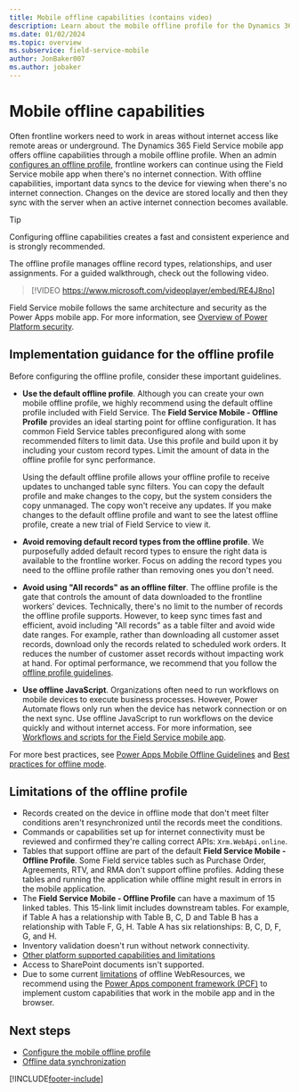 ```yaml
---
title: Mobile offline capabilities (contains video)
description: Learn about the mobile offline profile for the Dynamics 365 Field Service mobile app including guidance and limitations for its use.
ms.date: 01/02/2024
ms.topic: overview
ms.subservice: field-service-mobile
author: JonBaker007
ms.author: jobaker
---
```


# Mobile offline capabilities

Often frontline workers need to work in areas without internet access like remote areas or underground. The Dynamics 365 Field Service mobile app offers offline capabilities through a mobile offline profile. When an admin [configures an offline profile](mobile-power-app-system-offline-setup.md), frontline workers can continue using the Field Service mobile app when there's no internet connection. With offline capabilities, important data syncs to the device for viewing when there's no internet connection. Changes on the device are stored locally and then they sync with the server when an active internet connection becomes available.

> [!TIP]
> Configuring offline capabilities creates a fast and consistent experience and is strongly recommended.

The offline profile manages offline record types, relationships, and user assignments. For a guided walkthrough, check out the following video.

> [!VIDEO https://www.microsoft.com/videoplayer/embed/RE4J8no]

Field Service mobile follows the same architecture and security as the Power Apps mobile app. For more information, see [Overview of Power Platform security](/power-platform/admin/security/overview#the-application-and-data-on-the-device).

## Implementation guidance for the offline profile

Before configuring the offline profile, consider these important guidelines.

- **Use the default offline profile**. Although you can create your own mobile offline profile, we highly recommend using the default offline profile included with Field Service. The **Field Service Mobile - Offline Profile** provides an ideal starting point for offline configuration. It has common Field Service tables preconfigured along with some recommended filters to limit data. Use this profile and build upon it by including your custom record types. Limit the amount of data in the offline profile for sync performance.

  Using the default offline profile allows your offline profile to receive updates to unchanged table sync filters. You can copy the default profile and make changes to the copy, but the system considers the copy unmanaged. The copy won't receive any updates. If you make changes to the default offline profile and want to see the latest offline profile, create a new trial of Field Service to view it.

- **Avoid removing default record types from the offline profile**. We purposefully added default record types to ensure the right data is available to the frontline worker. Focus on adding the record types you need to the offline profile rather than removing ones you don't need.

- **Avoid using "All records" as an offline filter**. The offline profile is the gate that controls the amount of data downloaded to the frontline workers’ devices. Technically, there's no limit to the number of records the offline profile supports. However, to keep sync times fast and efficient, avoid including "All records" as a table filter and avoid wide date ranges. For example, rather than downloading all customer asset records, download only the records related to scheduled work orders. It reduces the number of customer asset records without impacting work at hand. For optimal performance, we recommend that you follow the [offline profile guidelines](/power-apps/mobile/mobile-offline-guidelines).

- **Use offline JavaScript**. Organizations often need to run workflows on mobile devices to execute business processes. However, Power Automate flows only run when the device has network connection or on the next sync. Use offline JavaScript to run workflows on the device quickly and without internet access. For more information, see [Workflows and scripts for the Field Service mobile app](mobile-power-app-workflows.md).

For more best practices, see [Power Apps Mobile Offline Guidelines](/power-apps/mobile/mobile-offline-guidelines) and [Best practices for offline mode](https://cloudblogs.microsoft.com/dynamics365/administrator/2023/11/06/best-practices-for-offline-mode-in-the-field-service-mobile-app-part-1/).

## Limitations of the offline profile

- Records created on the device in offline mode that don't meet filter conditions aren't resynchronized until the records meet the conditions.
- Commands or capabilities set up for internet connectivity must be reviewed and confirmed they're calling correct APIs: `Xrm.WebApi.online`.
- Tables that support offline are part of the default **Field Service Mobile - Offline Profile**. Some Field service tables such as Purchase Order, Agreements, RTV, and RMA don't support offline profiles. Adding these tables and running the application while offline might result in errors in the mobile application.
- The **Field Service Mobile - Offline Profile** can have a maximum of 15 linked tables. This 15-link limit includes downstream tables. For example, if Table A has a relationship with Table B, C, D and Table B has a relationship with Table F, G, H. Table A has six relationships: B, C, D, F, G, and H.
- Inventory validation doesn't run without network connectivity.
- [Other platform supported capabilities and limitations](../mobile-app/mobile-offline-capabilities.md)
- Access to SharePoint documents isn't supported.
- Due to some current [limitations](/power-apps/mobile/offline-capabilities#limitations) of offline WebResources, we recommend using the [Power Apps component framework (PCF)](/powerapps/developer/component-framework/overview) to implement custom capabilities that work in the mobile app and in the browser.

## Next steps

- [Configure the mobile offline profile](mobile-power-app-system-offline-setup.md)
- [Offline data synchronization](mobile-power-app-system-offline-sync.md)

[!INCLUDE[footer-include](../includes/footer-banner.md)]
